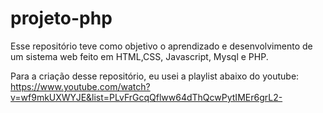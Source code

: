 # projeto-php

Esse repositório teve como objetivo o aprendizado e desenvolvimento de um sistema web feito em HTML,CSS, Javascript, Mysql e PHP.

Para a criação desse repositório, eu usei a playlist abaixo do youtube:
https://www.youtube.com/watch?v=wf9mkUXWYJE&list=PLvFrGcqQflww64dThQcwPytIMEr6grL2-
